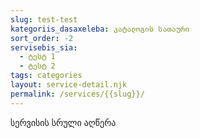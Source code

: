 ```yaml
---
slug: test-test
kategoriis_dasaxeleba: კატალოგის სათაური
sort_order: -2
servisebis_sia:
  - ტესტ 1
  - ტესტ 2
tags: categories
layout: service-detail.njk
permalink: /services/{{slug}}/
---
```

სერვისის სრული აღწერა
